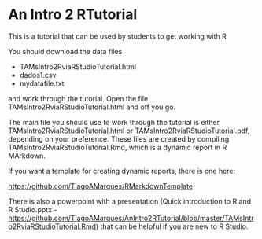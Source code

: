 # An Intro 2 RTutorial

This is a tutorial that can be used by students to get working with R

You should download the data files

- TAMsIntro2RviaRStudioTutorial.html
- dados1.csv
- mydatafile.txt

and work through the tutorial. Open the file TAMsIntro2RviaRStudioTutorial.html and off you go.

The main file you should use to work through the tutorial is either TAMsIntro2RviaRStudioTutorial.html or TAMsIntro2RviaRStudioTutorial.pdf, depending on your preference. These files are created by compiling TAMsIntro2RviaRStudioTutorial.Rmd, which is a dynamic report in R MArkdown.

If you want a template for creating dynamic reports, there is one here:

https://github.com/TiagoAMarques/RMarkdownTemplate


There is also a powerpoint with a presentation (Quick introduction to R and R Studio.pptx - https://github.com/TiagoAMarques/AnIntro2RTutorial/blob/master/TAMsIntro2RviaRStudioTutorial.Rmd) that can be helpful if you are new to R Studio.
